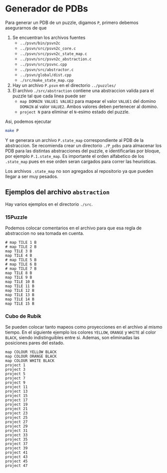 # **Generador de PDBs**

Para generar un PDB de un puzzle, digamos `P`, primero debemos asegurarnos de que

1. Se encuentran los archivos fuentes
    *   `../psvn/bin/psvn2c`
    *   `../psvn/src/psvn2c_core.c` 
    *   `../psvn/src/psvn2c_state_map.c` 
    *   `../psvn/src/psvn2c_abstraction.c`
    *   `../psvn/src/psvnc.cpp`
    *   `../psvn/src/abstractor.c`
    *   `../psvn/global/dist.cpp`
    *   `./src/make_state_map.cpp`
2. Hay un archivo `P.psvn` en el directorio `../puzzles/`
3. El archivo `./src/abstraction` contiene una abstraccion valida para el puzzle
tal que cada linea puede ser
    *   `map DOMAIN VALUE1 VALUE2` para mapear el valor `VALUE1` del domino `DOMAIN`
    al valor `VALUE2`. Ambos valores deben pertenecer al domino.
    *   `project N` para eliminar el `N`-esimo estado del puzzle.

Asi, podemos ejecutar

```bash
make P
```

Y se generara un archivo `P.state_map` correspondiente al PDB de la abstraccion.
Se recomienda crear un directorio `./P_pdbs` para almacenar los PDB para las 
distintas abstracciones del puzzle, e identificarlas por bloque, por ejemplo
`P.1.state_map`. Es importante el orden alfabetico de los `.state_map` pues en 
ese orden seran cargados para correr las heuristicas.

Los archivos `.state_map` no son agregados al repositorio ya que pueden llegar a ser
muy pesados.

## **Ejemplos del archivo `abstraction`**

Hay varios ejemplos en el directorio `./src`.

### **15Puzzle**

Podemos colocar comentarios en el archivo para que esa regla de abstraccion 
no sea tomada en cuenta.

```
# map TILE 1 B
# map TILE 2 B
map TILE 3 B
map TILE 4 B
# map TILE 5 B
# map TILE 6 B
# map TILE 7 B
map TILE 8 B
map TILE 9 B
map TILE 10 B
map TILE 11 B
map TILE 12 B
map TILE 13 B
map TILE 14 B
map TILE 15 B
```

### **Cubo de Rubik**

Se pueden colocar tanto mapeos como proyecciones en el archivo al mismo tiempo.
En el siguiente ejemplo los colores `YELLOW`, `ORANGE` y `WHITE` al color `BLACK`, 
siendo indistinguibles entre si. Ademas, son eliminadas las posiciones pares del estado.

```
map COLOUR YELLOW BLACK
map COLOUR ORANGE BLACK
map COLOUR WHITE BLACK
project 1
project 3
project 5
project 7
project 9
project 11
project 13
project 15
project 17
project 19
project 21
project 23
project 25
project 27
project 29
project 31
project 33
project 35
project 37
project 39
project 41
project 43
project 45
project 47
```